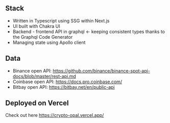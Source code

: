 ## Stack
- Written in Typescript using SSG within Next.js
- UI built with Chakra UI
- Backend - frontend API in graphql <- keeping consistent types thanks to the Graphql Code Generator
- Managing state using Apollo client

## Data
- Binance open API: https://github.com/binance/binance-spot-api-docs/blob/master/rest-api.md
- Coinbase open API: https://docs.pro.coinbase.com/
- Bitbay open API: https://bitbay.net/en/public-api 
## Deployed on Vercel
Check out here https://crypto-opal.vercel.app/
